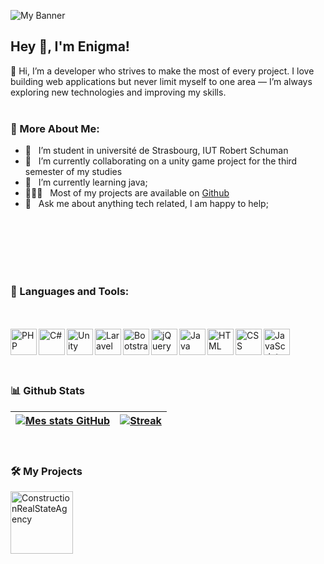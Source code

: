 <!--![My Banner](https://github.com/wmohseni7/wmohseni7/blob/main/assets/images/banner.gif)-->
![My Banner](https://github.com/wmohseni7/wmohseni7/blob/main/assets/images/banner2.gif)
<!-- <img align="right" alt="GIF" src="[https://raw.githubusercontent.com/wmohseni7/wmohseni7/blob/main/assets/images/banner.gif" width="430px"/> -->
## Hey 👋, I'm Enigma!

👋 Hi, I’m a developer who strives to make the most of every project.
I love building web applications but never limit myself to one area — I’m always exploring new technologies and improving my skills.
<br/>
<br/>

<!-- <img align="right" alt="GIF" src="https://raw.githubusercontent.com/wmohseni7/wmohseni7/main/assets/images/06f21a161921919.63cd7887d0a70.gif" width="430px"/> -->
  
### 🧐 More About Me:

- 🔭 &nbsp; I’m student in université de Strasbourg, IUT Robert Schuman
- 🤝 &nbsp; I’m currently collaborating on a unity game project for the third semester of my studies
- 🌱 &nbsp; I’m currently learning java; 
- 👨🏻‍💻 &nbsp; Most of my projects are available on [Github](https://github.com/wmohseni7?tab=repositories)
- 💬 &nbsp; Ask me about anything tech related, I am happy to help;

<br>
<br>
<br>
<br>
<br>

### 🔨 Languages and Tools:

<br>
<br>

  <!-- PHP -->
  <a href="https://www.php.net/" target="_blank">
    <img align="left" src="https://raw.githubusercontent.com/wmohseni7/wmohseni7/main/assets/images/languages/php.png" alt="PHP" height="42px"/>
  </a>

  <!-- C# -->
  <a href="https://learn.microsoft.com/dotnet/csharp/" target="_blank">
    <img align="left" src="https://raw.githubusercontent.com/wmohseni7/wmohseni7/main/assets/images/languages/csharp.png" alt="C#" height="42px"/>
  </a>

  <!-- Unity -->
  <a href="https://unity.com/" target="_blank">
    <img align="left" src="https://raw.githubusercontent.com/wmohseni7/wmohseni7/main/assets/images/languages/unity.png" alt="Unity" height="42px"/>
  </a>

  <!-- Laravel -->
  <a href="https://laravel.com/" target="_blank">
    <img align="left" src="https://raw.githubusercontent.com/wmohseni7/wmohseni7/main/assets/images/languages/laravel.png" alt="Laravel" height="42px"/>
  </a>

  <!-- Bootstrap -->
  <a href="https://getbootstrap.com/" target="_blank">
    <img align="left" src="https://raw.githubusercontent.com/wmohseni7/wmohseni7/main/assets/images/languages/bootstrap.png" alt="Bootstrap" height="42px"/>
  </a>

  <!-- jQuery -->
  <a href="https://jquery.com/" target="_blank">
    <img align="left" src="https://raw.githubusercontent.com/wmohseni7/wmohseni7/main/assets/images/languages/jquery.png" alt="jQuery" height="42px"/>
  </a>

  <!-- Java -->
  <a href="https://www.java.com/" target="_blank">
    <img align="left" src="https://raw.githubusercontent.com/wmohseni7/wmohseni7/main/assets/images/languages/java.png" alt="Java" height="42px"/>
  </a>

  <!-- HTML -->
  <a href="https://developer.mozilla.org/docs/Web/HTML" target="_blank">
    <img align="left" src="https://raw.githubusercontent.com/wmohseni7/wmohseni7/main/assets/images/languages/html.png" alt="HTML" height="42px"/>
  </a>

  <!-- CSS -->
  <a href="https://developer.mozilla.org/docs/Web/CSS" target="_blank">
    <img align="left" src="https://raw.githubusercontent.com/wmohseni7/wmohseni7/main/assets/images/languages/css.png" alt="CSS" height="42px"/>
  </a>

  <!-- JavaScript -->
  <a href="https://developer.mozilla.org/docs/Web/JavaScript" target="_blank">
    <img align="left" src="https://raw.githubusercontent.com/wmohseni7/wmohseni7/main/assets/images/languages/javascript.png" alt="JavaScript" height="42px"/>
  </a>
</p>



<br>
<br>
<br>


### 📊 Github Stats
[![Mes stats GitHub](https://github-readme-stats.vercel.app/api?username=wmohseni7&show_icons=true&theme=transparent)](https://github.com/anuraghazra/github-readme-stats) | [![Streak](https://streak-stats.demolab.com?user=wmohseni7&theme=transparent)](https://git.io/streak-stats)
|---|---|

<br>

### 🛠️ My Projects
<a href="https://github.com/wmohseni7/ConstructionRealStateAgency" target="_blank">
  <img alt="ConstructionRealStateAgency" src="https://raw.githubusercontent.com/wmohseni7/wmohseni7/main/assets/images/projects/construction.png" height="100px">
</a>

